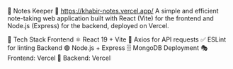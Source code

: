 📒 Notes Keeper 🔗 https://khabir-notes.vercel.app/
A simple and efficient note-taking web application built with React (Vite) for the frontend and Node.js (Express) for the backend, deployed on Vercel.

🚀 Tech Stack
Frontend
⚛️ React 19 + Vite
📡 Axios for API requests
✅ ESLint for linting
Backend
🟢 Node.js + Express
🗄 MongoDB
Deployment
🎭 Frontend: Vercel
📡 Backend: Vercel 
